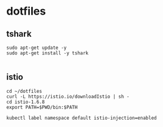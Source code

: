 # dotfiles


## tshark
```
sudo apt-get update -y
sudo apt-get install -y tshark


```

## istio

```
cd ~/dotfiles
curl -L https://istio.io/downloadIstio | sh -
cd istio-1.6.8
export PATH=$PWD/bin:$PATH

kubectl label namespace default istio-injection=enabled


```